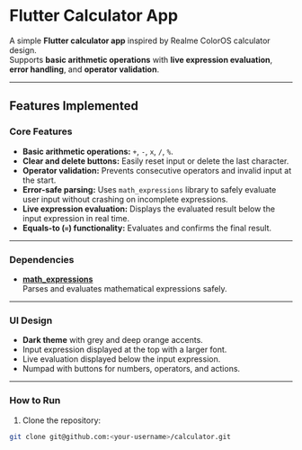 # Flutter Calculator App

A simple **Flutter calculator app** inspired by Realme ColorOS calculator design.  
Supports **basic arithmetic operations** with **live expression evaluation**, **error handling**, and **operator validation**.

---

## Features Implemented

### Core Features
- **Basic arithmetic operations:** `+`, `-`, `x`, `/`, `%`.
- **Clear and delete buttons:** Easily reset input or delete the last character.
- **Operator validation:** Prevents consecutive operators and invalid input at the start.
- **Error-safe parsing:** Uses `math_expressions` library to safely evaluate user input without crashing on incomplete expressions.
- **Live expression evaluation:** Displays the evaluated result below the input expression in real time.
- **Equals-to (`=`) functionality:** Evaluates and confirms the final result.

---

### Dependencies
- [**math_expressions**](https://pub.dev/packages/math_expressions)  
  Parses and evaluates mathematical expressions safely.

---

### UI Design
- **Dark theme** with grey and deep orange accents.
- Input expression displayed at the top with a larger font.
- Live evaluation displayed below the input expression.
- Numpad with buttons for numbers, operators, and actions.

---

### How to Run
1. Clone the repository:
```bash
git clone git@github.com:<your-username>/calculator.git
